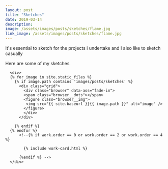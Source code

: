 ```yaml
---
layout: post
title: "Sketches"
date: 2019-03-14
description: 
image: /assets/images/posts/sketches/flame.jpg
link_image: /assets/images/posts/sketches/flame.jpg
---
```

<p>It's essential to sketch for the projects i undertake and I also like to sketch casually</p>
<p>Here are some of my sketches</p>

<div class="browser">
  
      <div>
      {% for image in site.static_files %}
		{% if image.path contains 'images/posts/sketches' %}
		  <div class="grid">
			<div class="browser" data-aos="fade-in">
			<span class="browser__dots"></span>		    
			<figure class="browser__img">
			 <img src="{{ site.baseurl }}{{ image.path }}" alt="image" />
			</figure>
			</div>
		  </div>
       
		{% endif %}
	  {% endfor %}
          <!--{% if work.order == 0 or work.order == 2 or work.order == 4 %}

            {% include work-card.html %}

          {%endif %} -->
      </div>
<!--  <span class="browser__dots"></span>
  <figure class="browser__img">
    <img src="/assets/images/posts/roccia-wedding-1.jpg" alt="Roccia Wedding Website"/>
  </figure> -->
</div>
